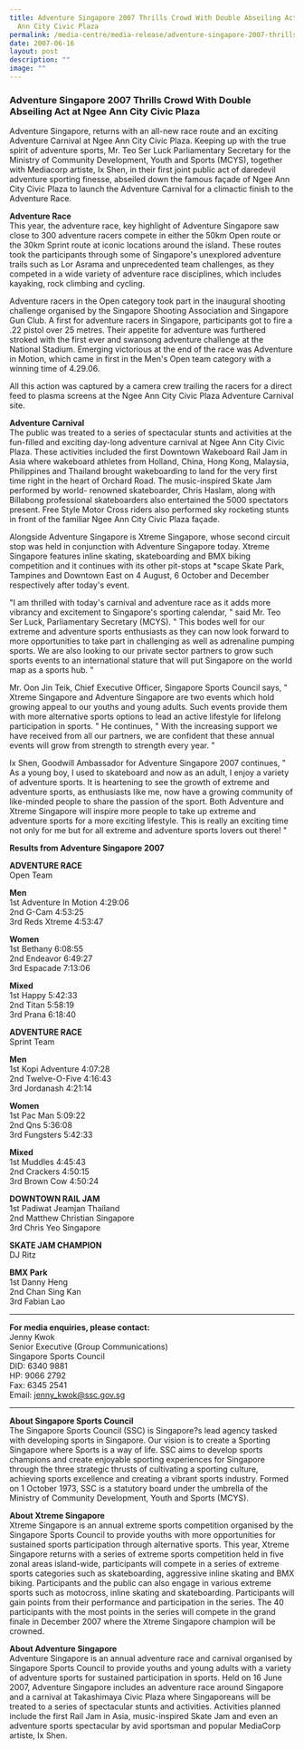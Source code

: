 ```yaml
---
title: Adventure Singapore 2007 Thrills Crowd With Double Abseiling Act at Ngee
  Ann City Civic Plaza
permalink: /media-centre/media-release/adventure-singapore-2007-thrills-crowd-with-double-abseiling-act-at/
date: 2007-06-16
layout: post
description: ""
image: ""
---
```

### **Adventure Singapore 2007 Thrills Crowd With Double Abseiling Act at Ngee Ann City Civic Plaza**

Adventure Singapore, returns with an all-new race route and an exciting Adventure Carnival at Ngee Ann City Civic Plaza. Keeping up with the true spirit of adventure sports, Mr. Teo Ser Luck Parliamentary Secretary for the Ministry of Community Development, Youth and Sports (MCYS), together with Mediacorp artiste, Ix Shen, in their first joint public act of daredevil adventure sporting finesse, abseiled down the famous façade of Ngee Ann City Civic Plaza to launch the Adventure Carnival for a climactic finish to the Adventure Race.

**Adventure Race**<br>
This year, the adventure race, key highlight of Adventure Singapore saw close to 300 adventure racers compete in either the 50km Open route or the 30km Sprint route at iconic locations around the island. These routes took the participants through some of Singapore's unexplored adventure trails such as Lor Asrama and unprecedented team challenges, as they competed in a wide variety of adventure race disciplines, which includes kayaking, rock climbing and cycling.

Adventure racers in the Open category took part in the inaugural shooting challenge organised by the Singapore Shooting Association and Singapore Gun Club. A first for adventure racers in Singapore, participants got to fire a .22 pistol over 25 metres. Their appetite for adventure was furthered stroked with the first ever and swansong adventure challenge at the National Stadium. Emerging victorious at the end of the race was Adventure in Motion, which came in first in the Men's Open team category with a winning time of 4.29.06.

All this action was captured by a camera crew trailing the racers for a direct feed to plasma screens at the Ngee Ann City Civic Plaza Adventure Carnival site.

**Adventure Carnival**<br>
The public was treated to a series of spectacular stunts and activities at the fun-filled and exciting day-long adventure carnival at Ngee Ann City Civic Plaza. These activities included the first Downtown Wakeboard Rail Jam in Asia where wakeboard athletes from Holland, China, Hong Kong, Malaysia, Philippines and Thailand brought wakeboarding to land for the very first time right in the heart of Orchard Road. The music-inspired Skate Jam performed by world- renowned skateboarder, Chris Haslam, along with Billabong professional skateboarders also entertained the 5000 spectators present. Free Style Motor Cross riders also performed sky rocketing stunts in front of the familiar Ngee Ann City Civic Plaza façade.

Alongside Adventure Singapore is Xtreme Singapore, whose second circuit stop was held in conjunction with Adventure Singapore today. Xtreme Singapore features inline skating, skateboarding and BMX biking competition and it continues with its other pit-stops at &ast;scape Skate Park, Tampines and Downtown East on 4 August, 6 October and December respectively after today's event.

"I am thrilled with today's carnival and adventure race as it adds more vibrancy and excitement to Singapore's sporting calendar, " said Mr. Teo Ser Luck, Parliamentary Secretary (MCYS). " This bodes well for our extreme and adventure sports enthusiasts as they can now look forward to more opportunities to take part in challenging as well as adrenaline pumping sports. We are also looking to our private sector partners to grow such sports events to an international stature that will put Singapore on the world map as a sports hub. "

Mr. Oon Jin Teik, Chief Executive Officer, Singapore Sports Council says, " Xtreme Singapore and Adventure Singapore are two events which hold growing appeal to our youths and young adults. Such events provide them with more alternative sports options to lead an active lifestyle for lifelong participation in sports. " He continues, " With the increasing support we have received from all our partners, we are confident that these annual events will grow from strength to strength every year. "

Ix Shen, Goodwill Ambassador for Adventure Singapore 2007 continues, " As a young boy, I used to skateboard and now as an adult, I enjoy a variety of adventure sports. It is heartening to see the growth of extreme and adventure sports, as enthusiasts like me, now have a growing community of like-minded people to share the passion of the sport. Both Adventure and Xtreme Singapore will inspire more people to take up extreme and adventure sports for a more exciting lifestyle. This is really an exciting time not only for me but for all extreme and adventure sports lovers out there! "


**Results from Adventure Singapore 2007**

**ADVENTURE RACE**<br>
Open Team

**Men**
<br>
1st Adventure In Motion 4:29:06
<br>
2nd G-Cam 4:53:25
<br>
3rd Reds Xtreme 4:53:47

**Women**
<br>
1st Bethany 6:08:55
<br>
2nd Endeavor 6:49:27
<br>
3rd Espacade 7:13:06

**Mixed**
<br>
1st Happy 5:42:33
<br>
2nd Titan 5:58:19
<br>
3rd Prana 6:18:40

**ADVENTURE RACE**<br>
Sprint Team

**Men**
<br>
1st Kopi Adventure 4:07:28
<br>
2nd Twelve-O-Five 4:16:43
<br>
3rd Jordanash 4:21:14

**Women**
<br>
1st Pac Man 5:09:22
<br>
2nd Qns 5:36:08
<br>
3rd Fungsters 5:42:33

**Mixed**
<br>
1st Muddles 4:45:43
<br>
2nd Crackers 4:50:15
<br>
3rd Brown Cow 4:50:24


**DOWNTOWN RAIL JAM**<br>
1st Padiwat Jeamjan Thailand
<br>
2nd Matthew Christian Singapore
<br>
3rd Chris Yeo Singapore

**SKATE JAM CHAMPION**<br> 
DJ Ritz

**BMX Park**<br>
1st Danny Heng
<br>
2nd Chan Sing Kan
<br>
3rd Fabian Lao


---

**For media enquiries, please contact:**
<br>
Jenny Kwok
<br>
Senior Executive (Group Communications)
<br>
Singapore Sports Council
<br>
DID: 6340 9881
<br>
HP: 9066 2792
<br>
Fax: 6345 2541
<br>
Email: [jenny_kwok@ssc.gov.sg](mailto:jenny_kwok@ssc.gov.sg)

---

**About Singapore Sports Council**
<br>
The Singapore Sports Council (SSC) is Singapore?s lead agency tasked with developing sports in Singapore. Our vision is to create a Sporting Singapore where Sports is a way of life. SSC aims to develop sports champions and create enjoyable sporting experiences for Singapore through the three strategic thrusts of cultivating a sporting culture, achieving sports excellence and creating a vibrant sports industry. Formed on 1 October 1973, SSC is a statutory board under the umbrella of the Ministry of Community Development, Youth and Sports (MCYS).

**About Xtreme Singapore**
<br>
Xtreme Singapore is an annual extreme sports competition organised by the Singapore Sports Council to provide youths with more opportunities for sustained sports participation through alternative sports. This year, Xtreme Singapore returns with a series of extreme sports competition held in five zonal areas island-wide, participants will compete in a series of extreme sports categories such as skateboarding, aggressive inline skating and BMX biking. Participants and the public can also engage in various extreme sports such as motocross, inline skating and skateboarding. Participants will gain points from their performance and participation in the series. The 40 participants with the most points in the series will compete in the grand finale in December 2007 where the Xtreme Singapore champion will be crowned.

**About Adventure Singapore**
<br>
Adventure Singapore is an annual adventure race and carnival organised by Singapore Sports Council to provide youths and young adults with a variety of adventure sports for sustained participation in sports. Held on 16 June 2007, Adventure Singapore includes an adventure race around Singapore and a carnival at Takashimaya Civic Plaza where Singaporeans will be treated to a series of spectacular stunts and activities. Activities planned include the first Rail Jam in Asia, music-inspired Skate Jam and even an adventure sports spectacular by avid sportsman and popular MediaCorp artiste, Ix Shen.
